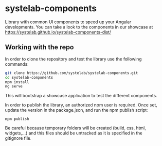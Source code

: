 # systelab-components

Library with common UI components to speed up your Angular developments. You can take a look to the components in our showcase at https://systelab.github.io/systelab-components-dist/

## Working with the repo

In order to clone the repository and test the library use the following commands:

```bash
git clone https://github.com/systelab/systelab-components.git
cd systelab-components
npm install
ng serve
```

This will bootstrap a showcase application to test the different components.

In order to publish the library, an authorized npm user is required. Once set, update the version in the package.json, and run the npm publish script:

```npm
npm publish
```

Be careful because temporary folders will be created (build, css, html, widgets,...) and this files should be untracked as it is specified in the gitignore file.

